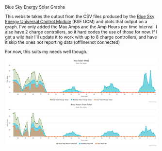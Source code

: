 Blue Sky Energy Solar Graphs

This website takes the output from the CSV files produced by the [Blue Sky Energy Universal Control Module](http://www.blueskyenergyinc.com/products/details/ucm) (BSE UCM) and plots that output on a graph.  I've only added the Max Amps and the Amp Hours per time interval.  I also have 2 charge controllers, so it hard codes the use of those for now.  If I get a wild hair I'll update it to work with up to 8 charge controllers, and have it skip the ones not reporting data (offline/not connected)

For now, this suits my needs well though.

<img src="https://raw.githubusercontent.com/jchinkle/bse_solar/master/graph.png">
